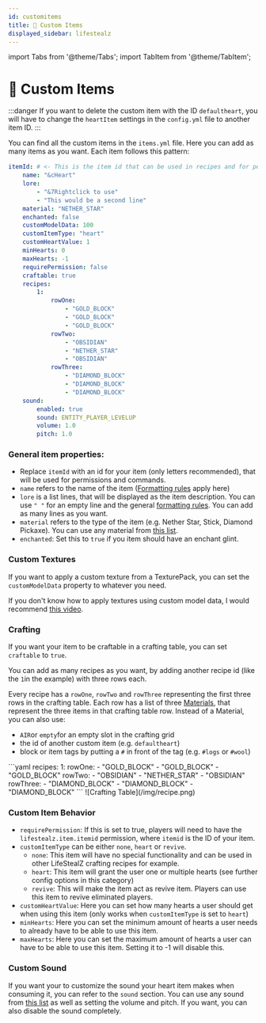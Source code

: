 ```yaml
---
id: customitems
title: 💎 Custom Items
displayed_sidebar: lifestealz
---
```


import Tabs from '@theme/Tabs';
import TabItem from '@theme/TabItem';

# 💎 Custom Items

:::danger
If you want to delete the custom item with the ID `defaultheart`, you will have to change the `heartItem` settings in the `config.yml` file to another item ID.
:::

You can find all the custom items in the `items.yml` file. Here you can add as many items as you want. Each item follows this pattern:

```yaml
itemId: # <- This is the item id that can be used in recipes and for permissions
    name: "&cHeart"
    lore:
        - "&7Rightclick to use"
        - "This would be a second line"
    material: "NETHER_STAR"
    enchanted: false
    customModelData: 100
    customItemType: "heart"
    customHeartValue: 1
    minHearts: 0
    maxHearts: -1
    requirePermission: false
    craftable: true
    recipes:
        1:
            rowOne:
                - "GOLD_BLOCK"
                - "GOLD_BLOCK"
                - "GOLD_BLOCK"
            rowTwo:
                - "OBSIDIAN"
                - "NETHER_STAR"
                - "OBSIDIAN"
            rowThree:
                - "DIAMOND_BLOCK"
                - "DIAMOND_BLOCK"
                - "DIAMOND_BLOCK"
    sound:
        enabled: true
        sound: ENTITY_PLAYER_LEVELUP
        volume: 1.0
        pitch: 1.0
```

### General item properties:

-   Replace `itemId` with an id for your item (only letters recommended), that will be used for permissions and commands.
-   `name` refers to the name of the item ([Formatting rules](messages.md#formatting) apply here)
-   `lore` is a list lines, that will be displayed as the item description. You can use `" "` for an empty line and the general [formatting rules](messages.md#formatting). You can add as many lines as you want.
-   `material` refers to the type of the item (e.g. Nether Star, Stick, Diamond Pickaxe). You can use any material from [this list](https://hub.spigotmc.org/javadocs/bukkit/org/bukkit/Material.html).
-   `enchanted`: Set this to `true` if you item should have an enchant glint.

### Custom Textures

If you want to apply a custom texture from a TexturePack, you can set the `customModelData` property to whatever you need.

If you don't know how to apply textures using custom model data, I would recommend [this video](https://youtu.be/x2QwKFE0aQg?si=1ZQfsXmTgk5f9xfi&t=122).

### Crafting

If you want your item to be craftable in a crafting table, you can set `craftable` to `true`.

You can add as many recipes as you want, by adding another recipe id (like the `1`in the example) with three rows each.

Every recipe has a `rowOne`, `rowTwo` and `rowThree` representing the first three rows in the crafting table. Each row has a list of three [Materials](https://hub.spigotmc.org/javadocs/bukkit/org/bukkit/Material.html), that represent the three items in that crafting table row. Instead of a Material, you can also use:

-   `AIR`or `empty`for an empty slot in the crafting grid
-   the id of another custom item (e.g. `defaultheart`)&#x20;
-   block or item tags by putting a `#` in front of the tag (e.g. `#logs` or `#wool`)

<Tabs>
  <TabItem value="recipe" label="Recipe" default>
    ```yaml
    recipes:
      1:
        rowOne:
          - "GOLD_BLOCK"
          - "GOLD_BLOCK"
          - "GOLD_BLOCK"
        rowTwo:
          - "OBSIDIAN"
          - "NETHER_STAR"
          - "OBSIDIAN"
        rowThree:
          - "DIAMOND_BLOCK"
          - "DIAMOND_BLOCK"
          - "DIAMOND_BLOCK"
    ```
  </TabItem>
  <TabItem value="crafting-table" label="Crafting Table">
    ![Crafting Table](/img/recipe.png)
  </TabItem>
</Tabs>

### Custom Item Behavior

-   `requirePermission`: If this is set to true, players will need to have the `lifestealz.item.itemid` permission, where `itemid` is the ID of your item.
-   `customItemType` can be either `none`, `heart` or `revive`.
    -   `none`: This item will have no special functionality and can be used in other LifeStealZ crafting recipes for example.
    -   `heart`: This item will grant the user one or multiple hearts (see further config options in this category)
    -   `revive`: This will make the item act as revive item. Players can use this item to revive eliminated players.
-   `customHeartValue`: Here you can set how many hearts a user should get when using this item (only works when `customItemType` is set to `heart`)
-   `minHearts`: Here you can set the minimum amount of hearts a user needs to already have to be able to use this item.
-   `maxHearts`: Here you can set the maximum amount of hearts a user can have to be able to use this item. Setting it to -1 will disable this.

### Custom Sound

If you want your to customize the sound your heart item makes when consuming it, you can refer to the `sound` section. You can use any sound from [this list](https://hub.spigotmc.org/javadocs/bukkit/org/bukkit/Sound.html) as well as setting the volume and pitch. If you want, you can also disable the sound completely.
